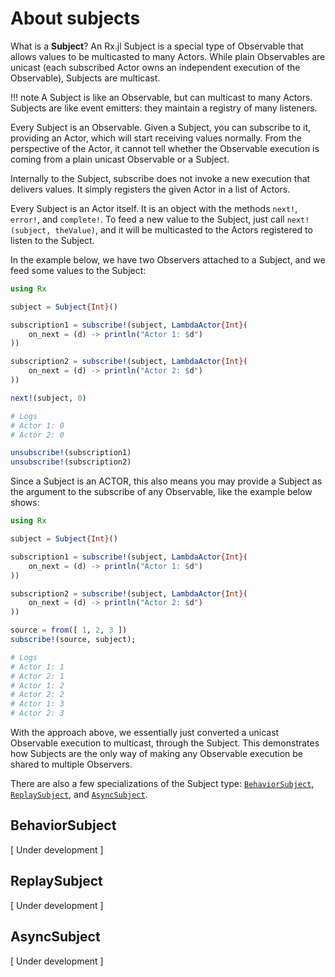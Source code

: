 # About subjects

What is a __Subject__? An Rx.jl Subject is a special type of Observable that allows values to be multicasted to many Actors. While plain Observables are unicast (each subscribed Actor owns an independent execution of the Observable), Subjects are multicast.

!!! note
    A Subject is like an Observable, but can multicast to many Actors. Subjects are like event emitters: they maintain a registry of many listeners.

Every Subject is an Observable. Given a Subject, you can subscribe to it, providing an Actor, which will start receiving values normally. From the perspective of the Actor, it cannot tell whether the Observable execution is coming from a plain unicast Observable or a Subject.

Internally to the Subject, subscribe does not invoke a new execution that delivers values. It simply registers the given Actor in a list of Actors.

Every Subject is an Actor itself. It is an object with the methods `next!`, `error!`, and `complete!`. To feed a new value to the Subject, just call `next!(subject, theValue)`, and it will be multicasted to the Actors registered to listen to the Subject.

In the example below, we have two Observers attached to a Subject, and we feed some values to the Subject:

```julia
using Rx

subject = Subject{Int}()

subscription1 = subscribe!(subject, LambdaActor{Int}(
    on_next = (d) -> println("Actor 1: $d")
))

subscription2 = subscribe!(subject, LambdaActor{Int}(
    on_next = (d) -> println("Actor 2: $d")
))

next!(subject, 0)

# Logs
# Actor 1: 0
# Actor 2: 0

unsubscribe!(subscription1)
unsubscribe!(subscription2)

```

Since a Subject is an ACTOR, this also means you may provide a Subject as the argument to the subscribe of any Observable, like the example below shows:

```julia
using Rx

subject = Subject{Int}()

subscription1 = subscribe!(subject, LambdaActor{Int}(
    on_next = (d) -> println("Actor 1: $d")
))

subscription2 = subscribe!(subject, LambdaActor{Int}(
    on_next = (d) -> println("Actor 2: $d")
))

source = from([ 1, 2, 3 ])
subscribe!(source, subject);

# Logs
# Actor 1: 1
# Actor 2: 1
# Actor 1: 2
# Actor 2: 2
# Actor 1: 3
# Actor 2: 3
```

With the approach above, we essentially just converted a unicast Observable execution to multicast, through the Subject. This demonstrates how Subjects are the only way of making any Observable execution be shared to multiple Observers.

There are also a few specializations of the Subject type: [`BehaviorSubject`](@ref), [`ReplaySubject`](@ref), and [`AsyncSubject`](@ref).

## BehaviorSubject

[ Under development ]

## ReplaySubject

[ Under development ]

## AsyncSubject

[ Under development ]
